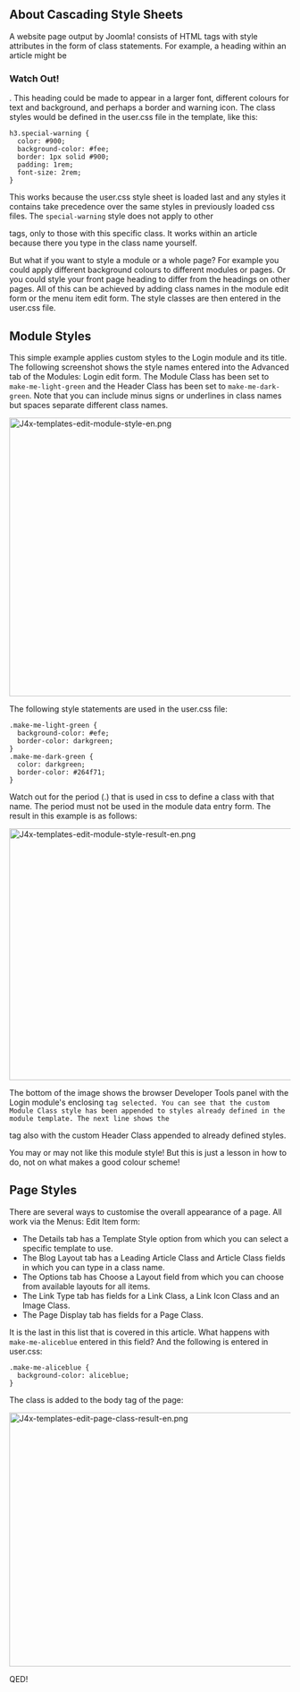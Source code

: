 <!-- Filename: J4.x:Module_and_Menu_Styles / Display title: Module and Menu Styles -->

## About Cascading Style Sheets

A website page output by Joomla! consists of HTML tags with style
attributes in the form of class statements. For example, a heading
within an article might be

### Watch Out!

. This heading could be made to appear in a larger font, different
colours for text and background, and perhaps a border and warning icon.
The class styles would be defined in the user.css file in the template,
like this:

    h3.special-warning {
      color: #900;
      background-color: #fee;
      border: 1px solid #900;
      padding: 1rem;
      font-size: 2rem;
    }

This works because the user.css style sheet is loaded last and any
styles it contains take precedence over the same styles in previously
loaded css files. The `special-warning` style does not apply to other

tags, only to those with this specific class. It works within an article
because there you type in the class name yourself.

But what if you want to style a module or a whole page? For example you
could apply different background colours to different modules or pages.
Or you could style your front page heading to differ from the headings
on other pages. All of this can be achieved by adding class names in the
module edit form or the menu item edit form. The style classes are then
entered in the user.css file.

## Module Styles

This simple example applies custom styles to the Login module and its
title. The following screenshot shows the style names entered into the
Advanced tab of the Modules: Login edit form. The Module Class has been
set to `make-me-light-green` and the Header Class has been set to
`make-me-dark-green`. Note that you can include minus signs or
underlines in class names but spaces separate different class names.

<img
src="https://docs.joomla.org/images/thumb/e/e0/J4x-templates-edit-module-style-en.png/800px-J4x-templates-edit-module-style-en.png"
class="thumbborder" decoding="async"
srcset="https://docs.joomla.org/images/e/e0/J4x-templates-edit-module-style-en.png 1.5x"
data-file-width="1000" data-file-height="622" width="800" height="498"
alt="J4x-templates-edit-module-style-en.png" />

The following style statements are used in the user.css file:

    .make-me-light-green {
      background-color: #efe;
      border-color: darkgreen;
    }
    .make-me-dark-green {
      color: darkgreen;
      border-color: #264f71;
    }

Watch out for the period (.) that is used in css to define a class with
that name. The period must not be used in the module data entry form.
The result in this example is as follows:

<img
src="https://docs.joomla.org/images/thumb/f/f9/J4x-templates-edit-module-style-result-en.png/800px-J4x-templates-edit-module-style-result-en.png"
class="thumbborder" decoding="async"
srcset="https://docs.joomla.org/images/f/f9/J4x-templates-edit-module-style-result-en.png 1.5x"
data-file-width="1000" data-file-height="562" width="800" height="450"
alt="J4x-templates-edit-module-style-result-en.png" />

The bottom of the image shows the browser Developer Tools panel with the
Login module's enclosing
` tag selected. You can see that the custom Module Class style has been appended to styles already defined in the module template. The next line shows the `

tag also with the custom Header Class appended to already defined
styles.

You may or may not like this module style! But this is just a lesson in
how to do, not on what makes a good colour scheme!

## Page Styles

There are several ways to customise the overall appearance of a page.
All work via the Menus: Edit Item form:

- The Details tab has a Template Style option from which you can select
  a specific template to use.
- The Blog Layout tab has a Leading Article Class and Article Class
  fields in which you can type in a class name.
- The Options tab has Choose a Layout field from which you can choose
  from available layouts for all items.
- The Link Type tab has fields for a Link Class, a Link Icon Class and
  an Image Class.
- The Page Display tab has fields for a Page Class.

It is the last in this list that is covered in this article. What
happens with `make-me-aliceblue` entered in this field? And the
following is entered in user.css:

    .make-me-aliceblue {
      background-color: aliceblue;
    }

The class is added to the body tag of the page:

<img
src="https://docs.joomla.org/images/thumb/f/f2/J4x-templates-edit-page-class-result-en.png/800px-J4x-templates-edit-page-class-result-en.png"
class="thumbborder" decoding="async"
srcset="https://docs.joomla.org/images/f/f2/J4x-templates-edit-page-class-result-en.png 1.5x"
data-file-width="1000" data-file-height="567" width="800" height="454"
alt="J4x-templates-edit-page-class-result-en.png" />

QED!
